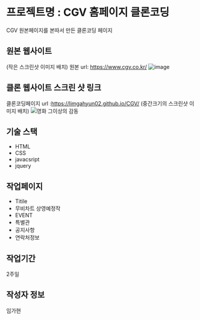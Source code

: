 # 프로젝트명 : CGV 홈페이지 클론코딩
  CGV 원본페이지를 본따서 만든 클론코딩 페이지
 
## 원본 웹사이트
(작은 스크린샷 이미지 배치)
원본 url: https://www.cgv.co.kr/
![image](https://github.com/limgahyun02/CGV/assets/142555137/46b722b6-cd47-45c1-83e8-5f3d8b14032e)

## 클론 웹사이트 스크린 샷 링크
클론코딩페이지 url :https://limgahyun02.github.io/CGV/
(중간크기의 스크린샷 이미지 배치)
![영화 그이상의 감동](https://github.com/limgahyun02/CGV/assets/142555137/c873156e-f699-4cac-9d47-a2594008aebb)

## 기술 스택
- HTML
- CSS
- javacsript
- jquery
  
## 작업페이지
- Titile
- 무비차트 상영예정작
- EVENT
- 특별관
- 공지사항
- 연락처정보
## 작업기간
2주일

## 작성자 정보
임가현
